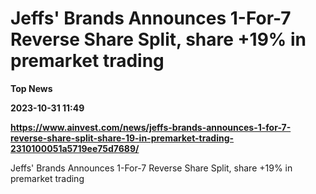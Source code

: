 # Jeffs' Brands Announces 1-For-7 Reverse Share Split, share +19% in premarket trading
**Top News**

**2023-10-31 11:49**

**https://www.ainvest.com/news/jeffs-brands-announces-1-for-7-reverse-share-split-share-19-in-premarket-trading-2310100051a5719ee75d7689/**

Jeffs' Brands Announces 1-For-7 Reverse Share Split, share +19% in premarket trading